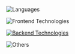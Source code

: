 
![Languages](https://skillicons.dev/icons?i=js,ts,elixir)

![Frontend Technologies](https://skillicons.dev/icons?i=html,css,react,next,tailwind)

[![Backend Technologies](https://skillicons.dev/icons?i=nodejs,elixir,aws,firebase,supabase,postgres,nginx&perline=7)](https://skillicons.dev)

![Others](https://skillicons.dev/icons?i=git,github,markdown,vercel,vscode,figma,dokcer,cypress)
